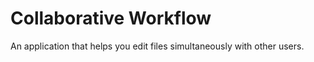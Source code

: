 # Collaborative Workflow

An application that helps you edit files simultaneously with other users.

